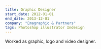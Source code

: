 ```yaml
---
title: Graphic Designer
start_date: 2012-01-01
end_date: 2013-12-01
company: "Emagraphic & Partners"
tags: Photoshop illustrator Indesign
---
```

Worked as graphic, logo and video designer.